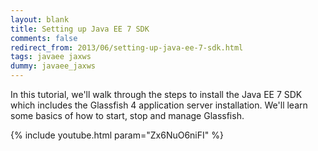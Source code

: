 ```yaml
---           
layout: blank
title: Setting up Java EE 7 SDK
comments: false
redirect_from: 2013/06/setting-up-java-ee-7-sdk.html
tags: javaee jaxws
dummy: javaee_jaxws
---
```


In this tutorial, we'll walk through the steps to install the Java EE 7 SDK which includes the Glassfish 4 application server installation. We'll learn some basics of how to start, stop and manage Glassfish. 

{% include youtube.html param="Zx6NuO6niFI" %}